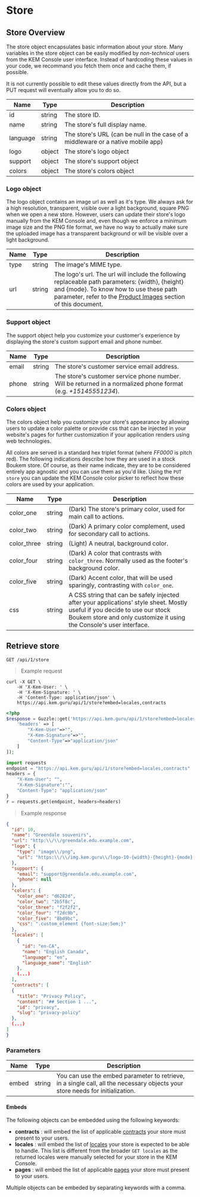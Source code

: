 # Store

## Store Overview

The store object encapsulates basic information about your store. Many variables in the store object can be easily modified by *non-technical* users from the KEM Console user interface. Instead of hardcoding these values in your code, we recommand you fetch them once and cache them, if possible.

<aside class="notice">It is not currently possible to edit these values directly from the API, but a PUT request will eventually allow you to do so.</aside>

| Name     | Type    | Description                                                                                                      |
|----------|---------|------------------------------------------------------------------------------------------------------------------|
| id       | string  | The store ID.															                                        |
| name     | string  | The store's full display name.               											                        |
| language | string  | The store's URL (can be null in the case of a middleware or a native mobile app)                                 |
| logo     | object  | The store's logo object				                                                                 			|
| support  | object  | The store's support object				                                                                 		|
| colors   | object  | The store's colors object				                                                                 		|


### Logo object

The logo object contains an image url as well as it's type. We always ask for a high resolution, transparent, visible over a light background, square PNG when we open a new store. However, users can update their store's logo manually from the KEM Console and, even though we enforce a minimum image size and the PNG file format, we have no way to actually make sure the uploaded image has a transparent background or will be visible over a light background.

| Name     | Type    | Description                                                                                                      |
|----------|---------|------------------------------------------------------------------------------------------------------------------|
| type     | string  | The image's MIME type.															                                |
| url      | string  | The logo's url. The url will include the following replaceable path parameters: {width}, {height} and {mode}. To know how to use these path parameter, refer to the [Product Images](#product-image-object) section of this document.													|

### Support object

The support object help you customize your customer's experience by displaying the store's custom support email and phone number.

| Name     | Type    | Description                                                                                                      |
|----------|---------|------------------------------------------------------------------------------------------------------------------|
| email    | string  | The store's customer service email address.															            |
| phone    | string  | The store's customer service phone number. Will be returned in a normalized phone format (e.g. *+15145551234*).  |

### Colors object

The colors object help you customize your store's appearance by allowing users to update a color palette or provide css that can be injected in your website's pages for further customization if your application renders using web technologies.

All colors are served in a standard hex triplet format (where *FF0000* is pitch red). The following indications describe how they are used in a stock Boukem store. Of course, as their name indicate, they are to be considered entirely app agnostic and you can use them as you'd like. Using the `PUT store` you can update the KEM Console color picker to reflect how these colors are used by your application.

| Name         | Type    | Description                                                                                                      |
|--------------|---------|------------------------------------------------------------------------------------------------------------------|
| color_one    | string  | (Dark) The store's primary color, used for main call to actions.       				                            |
| color_two    | string  | (Dark) A primary color complement, used for secondary call to actions.                            			   |
| color_three  | string  | (Light) A neutral, background color.                                        									  |
| color_four   | string  | (Dark) A color that contrasts with `color_three`. Normally used as the footer's background color.			    |
| color_five   | string  | (Dark) Accent color, that will be used sparingly, contrasting with `color_one`. 									|
| css          | string  | A CSS string that can be safely injected after your applications' style sheet. Mostly useful if you decide to use our stock Boukem store and only customize it using the Console's user interface. |


## Retrieve store

`GET /api/1/store`

> Example request

```shell
curl -X GET \
	-H 'X-Kem-User: ' \
	-H 'X-Kem-Signature: ' \
	-H 'Content-Type: application/json' \
	https://api.kem.guru/api/1/store?embed=locales,contracts
```

```php
<?php
$response = Guzzle::get('https://api.kem.guru/api/1/store?embed=locales,contracts', [
    'headers' => [
		"X-Kem-User"=>"",
		"X-Kem-Signature"=>"",
		"Content-Type"=>"application/json"
	]
]);
```

```python
import requests
endpoint = "https://api.kem.guru/api/1/store?embed=locales,contracts"
headers = {
	"X-Kem-User": "",
	"X-Kem-Signature":"",
	"Content-Type": "application/json"
}
r = requests.get(endpoint, headers=headers)
```

> Example response

```json
{
  "id": 10,
  "name": "Greendale souvenirs",
  "url": "http:\\/\\/greendale.edu.example.com",
  "logo": {
    "type": "image\\/png",
    "url": "https:\\/\\/img.kem.guru\\/logo-10-{width}-{height}-{mode}.png"
  },
  "support": {
    "email": "support@greendale.edu.example.com",
    "phone": null
  },
  "colors": {
    "color_one": "d6282d",
    "color_two": "2b5f8c",
    "color_three": "f2f2f2",
    "color_four": "f2dc9b",
    "color_five": "8bd9bc",
    "css": ".custom_element {font-size:5em;}"
  },
  "locales": [
    {
      "id": "en-CA",
      "name": "English Canada",
      "language": "en",
      "language_name": "English"
    },
    (...)
  ],
  "contracts": [
  {
    "title": "Privacy Policy",
    "content": "## Section 1 ...",
    "id": "privacy",
    "slug": "privacy-policy"
  },
  (...)
]
}
```

### Parameters

| Name   | Type   | Description                                                                                                                         |
|--------|--------|------------------------------------------------------------------------------------------------------------------------|
| embed  | string | You can use the embed parameter to retrieve, in a single call, all the necessary objects your store needs for initialization. |

#### Embeds

The following objects can be embedded using the following keywords:

- **contracts** : will embed the list of applicable [contracts](#contracts) your store must present to your users.
- **locales** : will embed the list of [locales](#locales) your store is expected to be able to handle. This list is different from the broader `GET locales` as the returned locales were manually selected for your store in the KEM Console.
- **pages** : will embed the list of applicable [pages](#pages) your store must present to your users.

Multiple objects can be embeded by separating keywords with a comma.